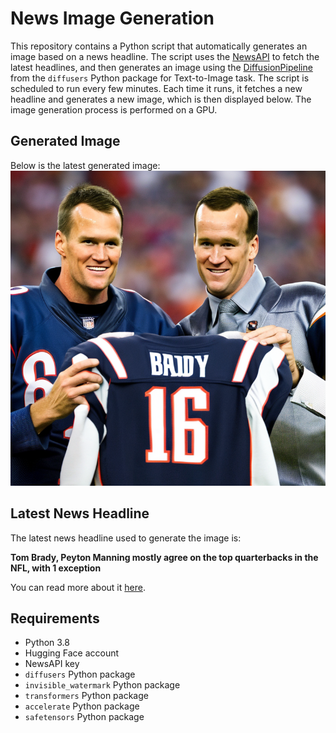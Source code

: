 # News Image Generation
This repository contains a Python script that automatically generates an image based on a news headline. The script uses the [NewsAPI](https://newsapi.org/) to fetch the latest headlines, and then generates an image using the [DiffusionPipeline](https://github.com/huggingface/diffusers) from the `diffusers` Python package for Text-to-Image task.
The script is scheduled to run every few minutes. Each time it runs, it fetches a new headline and generates a new image, which is then displayed below. The image generation process is performed on a GPU.

## Generated Image
Below is the latest generated image:
![Generated Image](image.png)

## Latest News Headline
The latest news headline used to generate the image is:

**Tom Brady, Peyton Manning mostly agree on the top quarterbacks in the NFL, with 1 exception**

You can read more about it [here](https://news.google.com/rss/articles/CBMiyAFBVV95cUxQNFdQSlZFMUpzSE5taVNJc191eEQ2eVRZZm1faEdmcjEzc0RuTkRPd0VQZ0NSY3EwMzUtWjJRNVM4bXBER05fSTJZdG90cG9faU9Kd0g1TmZBWXVrUDJ5ZlBFOGpBLU9BWWdZc3hXTWphOEU2bWpoUXNlRGFlNHR6eUlic3U2QlBIYWd6dXRwSUluN3hMcDgtRFBsbVN5U255dVFhWDROa1d0M1cxS3J5b2NQamhfYWlyakVyS0FIT1hKcTBjNTBuRQ?oc=5).

## Requirements
- Python 3.8
- Hugging Face account
- NewsAPI key
- `diffusers` Python package
- `invisible_watermark` Python package
- `transformers` Python package
- `accelerate` Python package
- `safetensors` Python package
